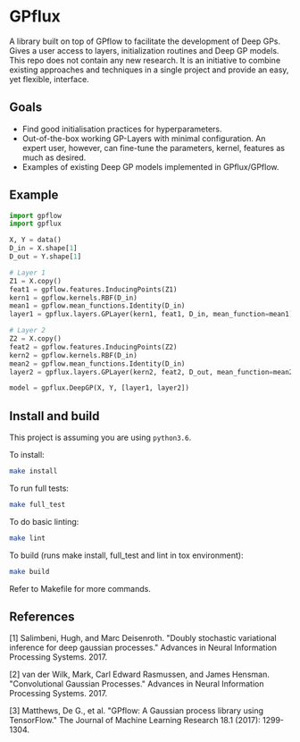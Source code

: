 # GPflux

A library built on top of GPflow to facilitate the development of Deep GPs.
Gives a user access to layers, initialization routines and Deep GP models.
This repo does not contain any new research.
It is an initiative to combine existing approaches and techniques in a single project and provide an easy, yet flexible, interface.

## Goals

- Find good initialisation practices for hyperparameters.
- Out-of-the-box working GP-Layers with minimal configuration. An expert user, however, can fine-tune the parameters, kernel, features as much as desired.
- Examples of existing Deep GP models implemented in GPflux/GPflow.

## Example

```python
import gpflow
import gpflux

X, Y = data()
D_in = X.shape[1]
D_out = Y.shape[1]

# Layer 1
Z1 = X.copy()
feat1 = gpflow.features.InducingPoints(Z1)
kern1 = gpflow.kernels.RBF(D_in)
mean1 = gpflow.mean_functions.Identity(D_in)
layer1 = gpflux.layers.GPLayer(kern1, feat1, D_in, mean_function=mean1)

# Layer 2
Z2 = X.copy()
feat2 = gpflow.features.InducingPoints(Z2)
kern2 = gpflow.kernels.RBF(D_in)
mean2 = gpflow.mean_functions.Identity(D_in)
layer2 = gpflux.layers.GPLayer(kern2, feat2, D_out, mean_function=mean2)

model = gpflux.DeepGP(X, Y, [layer1, layer2])
```

## Install and build

This project is assuming you are using `python3.6`.

To install:
```bash
make install
```
To run full tests:
```bash
make full_test
```
To do basic linting:
```bash
make lint
```
To build (runs make install, full_test and lint in tox environment):
```bash
make build
```

Refer to Makefile for more commands.

## References

[1] Salimbeni, Hugh, and Marc Deisenroth. "Doubly stochastic variational inference for deep gaussian processes." Advances in Neural Information Processing Systems. 2017.

[2] van der Wilk, Mark, Carl Edward Rasmussen, and James Hensman. "Convolutional Gaussian Processes." Advances in Neural Information Processing Systems. 2017.

[3] Matthews, De G., et al. "GPflow: A Gaussian process library using TensorFlow." The Journal of Machine Learning Research 18.1 (2017): 1299-1304.
